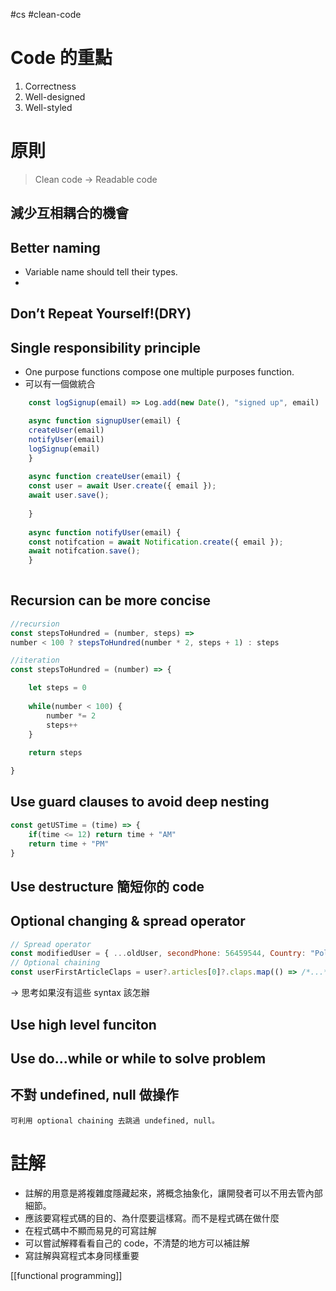 #cs #clean-code

# Code 的重點
1.  Correctness
2.  Well-designed
3.  Well-styled

# 原則
> Clean code → Readable code
## 減少互相耦合的機會

## Better naming
- Variable name should tell their types.
- 
## Don’t Repeat Yourself!(DRY)

## Single responsibility principle
- One purpose functions compose one multiple purposes function.
- 可以有一個做統合
```js
	const logSignup(email) => Log.add(new Date(), "signed up", email)

	async function signupUser(email) {
	createUser(email)
	notifyUser(email)
	logSignup(email)
	}
	
	async function createUser(email) {
	const user = await User.create({ email });
	await user.save();
	
	}
	
	async function notifyUser(email) {
	const notifcation = await Notification.create({ email });
	await notifcation.save();
	}
	
```

## Recursion can be more concise
```js
//recursion
const stepsToHundred = (number, steps) =>
number < 100 ? stepsToHundred(number * 2, steps + 1) : steps

//iteration
const stepsToHundred = (number) => {

	let steps = 0
	
	while(number < 100) {
		number *= 2
		steps++
	}
	
	return steps

}
```

## Use guard clauses to avoid deep nesting
```js
const getUSTime = (time) => {
	if(time <= 12) return time + "AM"
	return time + "PM"
}
```

## Use destructure 簡短你的 code

## Optional changing & spread operator
```js
// Spread operator
const modifiedUser = { ...oldUser, secondPhone: 56459544, Country: "Poland" }
// Optional chaining
const userFirstArticleClaps = user?.articles[0]?.claps.map(() => /*...*/) 
```
-> 思考如果沒有這些 syntax 該怎辦

## Use high level funciton

## Use do...while or while to solve problem

## 不對 undefined, null 做操作
	可利用 optional chaining 去跳過 undefined, null。

# 註解
-   註解的用意是將複雜度隱藏起來，將概念抽象化，讓開發者可以不用去管內部細節。
-   應該要寫程式碼的目的、為什麼要這樣寫。而不是程式碼在做什麼
-   在程式碼中不顯而易見的可寫註解
-   可以嘗試解釋看看自己的 code，不清楚的地方可以補註解
-   寫註解與寫程式本身同樣重要

[[functional programming]]
